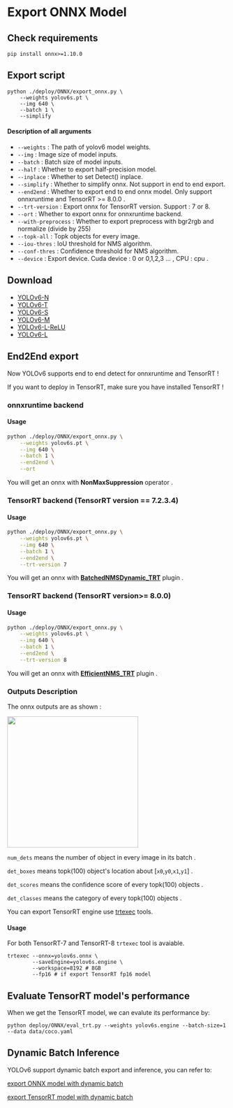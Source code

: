 # Export ONNX Model

## Check requirements

```shell
pip install onnx>=1.10.0
```

## Export script

```shell
python ./deploy/ONNX/export_onnx.py \
    --weights yolov6s.pt \
    --img 640 \
    --batch 1 \
    --simplify
```

#### Description of all arguments

- `--weights` : The path of yolov6 model weights.
- `--img` : Image size of model inputs.
- `--batch` : Batch size of model inputs.
- `--half` : Whether to export half-precision model.
- `--inplace` : Whether to set Detect() inplace.
- `--simplify` : Whether to simplify onnx. Not support in end to end export.
- `--end2end` : Whether to export end to end onnx model. Only support onnxruntime and TensorRT >= 8.0.0 .
- `--trt-version` : Export onnx for TensorRT version. Support : 7 or 8.
- `--ort` : Whether to export onnx for onnxruntime backend.
- `--with-preprocess` : Whether to export preprocess with bgr2rgb and normalize (divide by 255)
- `--topk-all` : Topk objects for every image.
- `--iou-thres` : IoU threshold for NMS algorithm.
- `--conf-thres` : Confidence threshold for NMS algorithm.
- `--device` : Export device. Cuda device : 0 or 0,1,2,3 ... , CPU : cpu .

## Download

- [YOLOv6-N](https://github.com/meituan/YOLOv6/releases/download/0.2.0/yolov6n.onnx)
- [YOLOv6-T](https://github.com/meituan/YOLOv6/releases/download/0.2.0/yolov6t.onnx)
- [YOLOv6-S](https://github.com/meituan/YOLOv6/releases/download/0.2.0/yolov6s.onnx)
- [YOLOv6-M](https://github.com/meituan/YOLOv6/releases/download/0.2.0/yolov6m.onnx)
- [YOLOv6-L-ReLU](https://github.com/meituan/YOLOv6/releases/download/0.2.0/yolov6l_relu.onnx)
- [YOLOv6-L](https://github.com/meituan/YOLOv6/releases/download/0.2.0/yolov6l.onnx)

## End2End export

Now YOLOv6 supports end to end detect for onnxruntime and TensorRT !

If you want to deploy in TensorRT, make sure you have installed TensorRT !

### onnxruntime backend

#### Usage

```bash
python ./deploy/ONNX/export_onnx.py \
    --weights yolov6s.pt \
    --img 640 \
    --batch 1 \
    --end2end \
    --ort
```

You will get an onnx with **NonMaxSuppression** operator .

### TensorRT backend (TensorRT version == 7.2.3.4)

#### Usage

```bash
python ./deploy/ONNX/export_onnx.py \
    --weights yolov6s.pt \
    --img 640 \
    --batch 1 \
    --end2end \
    --trt-version 7
```

You will get an onnx with **[BatchedNMSDynamic_TRT](https://github.com/triple-Mu/TensorRT/tree/main/plugin/batchedNMSPlugin)** plugin .

### TensorRT backend (TensorRT version>= 8.0.0)

#### Usage

```bash
python ./deploy/ONNX/export_onnx.py \
    --weights yolov6s.pt \
    --img 640 \
    --batch 1 \
    --end2end \
    --trt-version 8
```

You will get an onnx with **[EfficientNMS_TRT](https://github.com/NVIDIA/TensorRT/tree/main/plugin/efficientNMSPlugin)** plugin .

### Outputs Description

The onnx outputs are as shown :

<img src="https://user-images.githubusercontent.com/92794867/176650971-a4fa3d65-10d4-4b65-b8ef-00a2ff13406c.png" height="300px" />

`num_dets` means the number of object in every image in its batch .

`det_boxes` means topk(100) object's location about [`x0`,`y0`,`x1`,`y1`] .

`det_scores` means the confidence score of every topk(100) objects .

`det_classes` means the category of every topk(100) objects .

You can export TensorRT engine use [trtexec](https://docs.nvidia.com/deeplearning/tensorrt/developer-guide/index.html#trtexec-ovr) tools.

#### Usage

For both TensorRT-7 and TensorRT-8 `trtexec` tool is avaiable.

```shell
trtexec --onnx=yolov6s.onnx \
        --saveEngine=yolov6s.engine \
        --workspace=8192 # 8GB
        --fp16 # if export TensorRT fp16 model
```

## Evaluate TensorRT model's performance

When we get the TensorRT model, we can evalute its performance by:

```
python deploy/ONNX/eval_trt.py --weights yolov6s.engine --batch-size=1 --data data/coco.yaml
```

## Dynamic Batch Inference

YOLOv6 support dynamic batch export and inference, you can refer to:

[export ONNX model with dynamic batch ](YOLOv6-Dynamic-Batch-onnxruntime.ipynb)

[export TensorRT model with dynamic batch](YOLOv6-Dynamic-Batch-tensorrt.ipynb)
